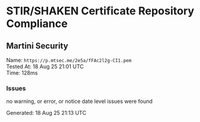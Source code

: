 # STIR/SHAKEN Certificate Repository Compliance

## Martini Security

Name: `https://p.mtsec.me/2e5a/fFAc2l2g-CI1.pem`\
Tested At: 18 Aug 25 21:01 UTC\
Time: 128ms

### Issues

no warning, or error, or notice date level issues were found

Generated: 18 Aug 25 21:13 UTC